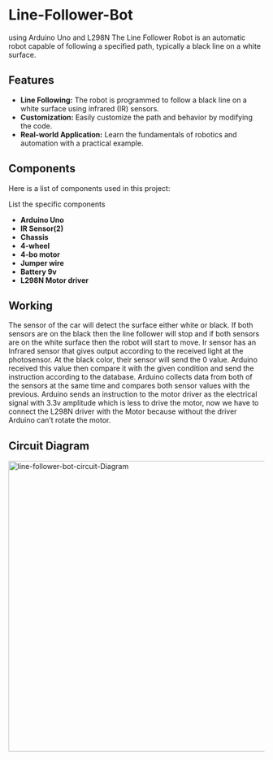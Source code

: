 # Line-Follower-Bot
using Arduino Uno and L298N
The Line Follower Robot is an automatic robot capable of following a specified path, typically a black line on a white surface.


## Features

- **Line Following:** The robot is programmed to follow a black line on a white surface using infrared (IR) sensors.
- **Customization:** Easily customize the path and behavior by modifying the code.
- **Real-world Application:** Learn the fundamentals of robotics and automation with a practical example.



## Components

Here is a list of components used in this project:

List the specific components
  - **Arduino Uno**
  - **IR Sensor(2)**
  - **Chassis**
  - **4-wheel**
  - **4-bo motor**
  - **Jumper wire**
  - **Battery 9v**
  - **L298N Motor driver**

## Working
  The sensor of the car will detect the surface either white or black. If both sensors are on the black then the   line follower will stop and if both sensors are on
  the white surface then the robot will start to move.
  Ir sensor has an Infrared sensor that gives output according to the received light at the photosensor. At the black color, their sensor will send the 0 value. 
  Arduino received this value then compare it with the given condition and send the instruction according to the database. Arduino collects data from both of the
  sensors at the same time and compares both sensor values with the previous. Arduino sends an instruction to the motor driver as the electrical signal with 3.3v 
  amplitude which is less to drive the motor, now we have to connect the L298N driver with the Motor because without the driver Arduino can’t rotate the motor.
 
 ## Circuit Diagram

 <img width="572" alt="line-follower-bot-circuit-Diagram" src="https://github.com/Astha0123/Line-Follower-Bot/assets/97621624/fba6c36c-7d5c-4aa9-a1cc-459cbacecccb">


